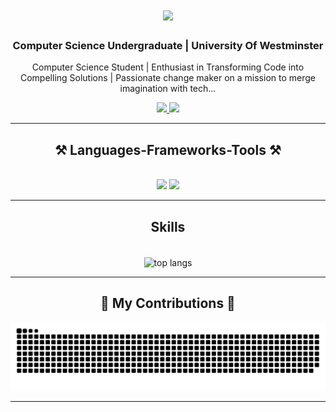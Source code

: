 


<h1 align="center">
    <img src="https://readme-typing-svg.herokuapp.com/?font=Righteous&size=35&center=true&vCenter=true&width=500&height=70&duration=4000&lines=Hi+There...+👋;+I'm+Dewmith+Magamage;+Wellcome+To+My+Profile...;" />
</h1>

<h3 align="center">Computer Science Undergraduate | University Of Westminster</h3>


<div align="center">

Computer Science Student | Enthusiast in Transforming Code into Compelling Solutions | Passionate change maker on a mission to merge imagination with tech...

 </div>
 
<div align="center"> 
  <a href="mailto:dewmithmagamage@gmail.com">
    <img src="https://img.shields.io/badge/Gmail-333333?style=for-the-badge&logo=gmail&logoColor=red" />
  </a>
  <a href="www.linkedin.com/in/dewmith-magamage-589186301"_blank">
    <img src="https://img.shields.io/badge/LinkedIn-0077B5?style=for-the-badge&logo=linkedin&logoColor=white" target="_blank" />
  </a>
 
</div>

 <hr/>
 
<h2 align="center">⚒️ Languages-Frameworks-Tools ⚒️</h2>
<br/>
<div align="center">
    <img src="https://skillicons.dev/icons?i=react,bootstrap,mui,html,css,vscode,github,figma,tailwind,git,r" />
    <img src="https://skillicons.dev/icons?i=nodejs,python,javascript,typescript,express,firebase,mongodb,c,java,nextjs,mysql,flask" /><br>
</div>
<hr/>

<h2 align="center">Skills</h2>
<br>
<div align=center>
  
  <img width=325 align="center" src="https://github-readme-stats-salesp07.vercel.app/api/top-langs/?username=salesp07&hide=HTML&langs_count=8&layout=compact&theme=react&border_radius=10&size_weight=0.5&count_weight=0.5&exclude_repo=github-readme-stats" alt="top langs" />
</div>

<hr/>

<div align="center">
  <h2>🐍 My Contributions 🐍</h2>

<picture>
  <source
    media="(prefers-color-scheme: dark)"
    srcset="https://raw.githubusercontent.com/platane/snk/output/github-contribution-grid-snake-dark.svg"/>
  <source
    media="(prefers-color-scheme: light)"
    srcset="https://raw.githubusercontent.com/platane/snk/output/github-contribution-grid-snake.svg"/>
  <img
    alt="github contribution grid snake animation"
    src="https://raw.githubusercontent.com/platane/snk/output/github-contribution-grid-snake.svg"/>
</picture>
</div>
<hr/>
